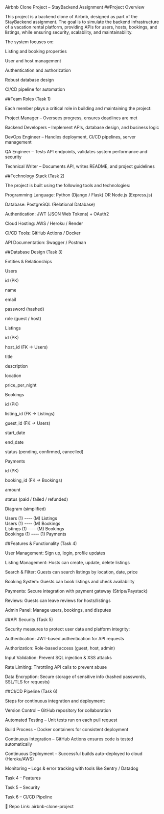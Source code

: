 Airbnb Clone Project – StayBackend Assignment
##Project Overview

This project is a backend clone of Airbnb, designed as part of the StayBackend assignment.
The goal is to simulate the backend infrastructure of a vacation rental platform, providing APIs for users, hosts, bookings, and listings, while ensuring security, scalability, and maintainability.

The system focuses on:

Listing and booking properties

User and host management

Authentication and authorization

Robust database design

CI/CD pipeline for automation

##Team Roles (Task 1)

Each member plays a critical role in building and maintaining the project:

Project Manager – Oversees progress, ensures deadlines are met

Backend Developers – Implement APIs, database design, and business logic

DevOps Engineer – Handles deployment, CI/CD pipelines, server management

QA Engineer – Tests API endpoints, validates system performance and security

Technical Writer – Documents API, writes README, and project guidelines

##Technology Stack (Task 2)

The project is built using the following tools and technologies:

Programming Language: Python (Django / Flask) OR Node.js (Express.js)

Database: PostgreSQL (Relational Database)

Authentication: JWT (JSON Web Tokens) + OAuth2

Cloud Hosting: AWS / Heroku / Render

CI/CD Tools: GitHub Actions / Docker

API Documentation: Swagger / Postman

##Database Design (Task 3)

Entities & Relationships

Users

id (PK)

name

email

password (hashed)

role (guest / host)

Listings

id (PK)

host_id (FK → Users)

title

description

location

price_per_night

Bookings

id (PK)

listing_id (FK → Listings)

guest_id (FK → Users)

start_date

end_date

status (pending, confirmed, cancelled)

Payments

id (PK)

booking_id (FK → Bookings)

amount

status (paid / failed / refunded)

Diagram (simplified)

Users (1) ---- (M) Listings  
Users (1) ---- (M) Bookings  
Listings (1) ---- (M) Bookings  
Bookings (1) ---- (1) Payments  

##Features & Functionality (Task 4)

User Management: Sign up, login, profile updates

Listing Management: Hosts can create, update, delete listings

Search & Filter: Guests can search listings by location, date, price

Booking System: Guests can book listings and check availability

Payments: Secure integration with payment gateway (Stripe/Paystack)

Reviews: Guests can leave reviews for hosts/listings

Admin Panel: Manage users, bookings, and disputes

##API Security (Task 5)

Security measures to protect user data and platform integrity:

Authentication: JWT-based authentication for API requests

Authorization: Role-based access (guest, host, admin)

Input Validation: Prevent SQL injection & XSS attacks

Rate Limiting: Throttling API calls to prevent abuse

Data Encryption: Secure storage of sensitive info (hashed passwords, SSL/TLS for requests)

##CI/CD Pipeline (Task 6)

Steps for continuous integration and deployment:

Version Control – GitHub repository for collaboration

Automated Testing – Unit tests run on each pull request

Build Process – Docker containers for consistent deployment

Continuous Integration – GitHub Actions ensures code is tested automatically

Continuous Deployment – Successful builds auto-deployed to cloud (Heroku/AWS)

Monitoring – Logs & error tracking with tools like Sentry / Datadog


Task 4 – Features

Task 5 – Security

Task 6 – CI/CD Pipeline

📌 Repo Link: airbnb-clone-project
